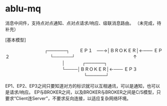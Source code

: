 ablu-mq
=======

消息中间件，支持点对点通知、点对点请求/响应、级联消息路由。 （未完成，待补充）


[基本模型]

　　　　　　　　　┌──────┐
　　ＥＰ１　──→│ＢＲＯＫＥＲ│←─── ＥＰ２
　　　　　　　　　└──────┘
　　　　　　　　　　　　　↑
　　　　　　　　　　　　　│　　　　┌──────┐
　　　　　　　　　　　　　└────│ＢＲＯＫＥＲ│←─── ＥＰ３
　　　　　　　　　　　　　　　　　　└──────┘

EP1、EP2、EP3之间只要知道对方的标识就可以互相通讯，可以是通知，也可以是请求/响应。
EP与BROKER之间，以及BROKER与BROKER之间是C/S模型，只要求“Client连Server”，不要求反向连接，以适应复杂网络环境。